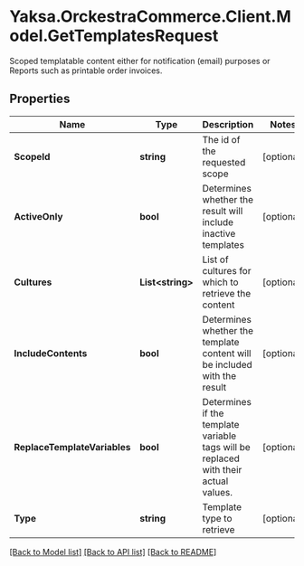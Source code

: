 # Yaksa.OrckestraCommerce.Client.Model.GetTemplatesRequest
Scoped templatable content either for notification (email) purposes or Reports such as printable order invoices.

## Properties

Name | Type | Description | Notes
------------ | ------------- | ------------- | -------------
**ScopeId** | **string** | The id of the requested scope | [optional] 
**ActiveOnly** | **bool** | Determines whether the result will include inactive templates | [optional] 
**Cultures** | **List&lt;string&gt;** | List of cultures for which to retrieve the content | [optional] 
**IncludeContents** | **bool** | Determines whether the template content will be included with the result | [optional] 
**ReplaceTemplateVariables** | **bool** | Determines if the template variable tags will be replaced with their actual values. | [optional] 
**Type** | **string** | Template type to retrieve | [optional] 

[[Back to Model list]](../README.md#documentation-for-models) [[Back to API list]](../README.md#documentation-for-api-endpoints) [[Back to README]](../README.md)


